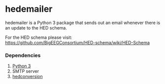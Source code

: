 # hedemailer

hedemailer is a Python 3 package that sends out an email whenever there is an update to the HED schema. 

For the HED schema please visit: <https://github.com/BigEEGConsortium/HED-schema/wiki/HED-Schema>

### Dependencies
1) [Python 3](https://www.python.org/downloads/)
2) SMTP server
3) [hedconversion](hedconversion)

